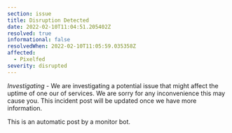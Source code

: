 ```yaml
---
section: issue
title: Disruption Detected
date: 2022-02-10T11:04:51.205402Z
resolved: true
informational: false
resolvedWhen: 2022-02-10T11:05:59.035358Z
affected:
  - Pixelfed
severity: disrupted
---
```

*Investigating* - We are investigating a potential issue that might affect the uptime of one our of services. We are sorry for any inconvenience this may cause you. This incident post will be updated once we have more information.

This is an automatic post by a monitor bot.
        